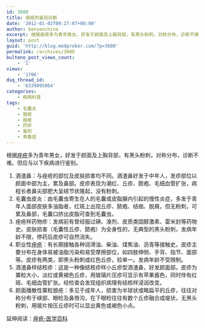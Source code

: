```yaml
---
id: 3600
title: 痤疮的鉴别诊断
date: '2012-01-02T09:27:07+00:00'
author: bensonchina
excerpt: 根据痤疮多为青年男女，好发于颜面及上胸背部，有黑头粉刺，对称分布，诊断不难。但应与以下疾病进行鉴别。
layout: post
guid: 'http://blog.medprober.com/?p=3600'
permalink: /archives/3600
bulteno_post_views_count:
    - '1'
views:
    - '1706'
dsq_thread_id:
    - '6339095064'
categories:
    - 疾病科普
tags:
    - 毛囊炎
    - 狼疮
    - 痤疮
    - 药疹
    - 鉴别
    - 青春痘
---
```


根据[痤疮](http://wiki.medprober.com/痤疮)多为青年男女，好发于颜面及上胸背部，有黑头粉刺，对称分布，诊断不难。但应与以下疾病进行鉴别。

1. 酒渣鼻：与痤疮的部位及皮肤损害均不同。酒渣鼻好发于中年人，发疹部位以颜面中部为主，累及鼻部。皮疹表现为潮红、丘疹、脓疱、毛细血管扩张，病程长者鼻尖部肥大呈结节状隆起，没有粉刺。
2. 毛囊虫皮炎：由毛囊虫寄生在人的毛囊或皮脂腺内引起的慢性炎症，多发于青年人面部皮肤多油脂者，红斑上出现丘疹、脓疱、结痂、脱屑，但无粉刺，可累及鼻部，毛囊口挤出皮脂可查到毛囊虫。
3. 痤疮样药物疹：发病前有曾经服过碘、溴剂、皮质类固醇激素、雷米封等药物史。皮肤损害（毛囊性丘疹、脓疱）为全身性的，无典型的黑头粉刺，发病年龄不限，停药后皮疹可自然消失。
4. 职业性[痤疮](http://blog.medprober.com/acne.html "青春痘和痤疮")：有长期接触各种润滑油、柴油、煤焦油、沥青等接触史。皮疹主要分布在身体易被油脂污染和易受摩擦部位，如四肢伸侧、手背、指节、面部等。皮疹有两类，即黑头粉刺或红色丘疹，较单一。发病年龄不受限制。
5. 酒渣鼻样结核疹：这是一种像结核疹样小丘疹型酒渣鼻，好发颜面部。皮疹为粟粒大小，淡红或黄褐色丘疹，用玻璃片压疹可显示有苹果酱色，同时伴有红斑、毛细血管扩张。经检查会发现组织病理有结核样浸润改变。
6. 颜面播散性粟粒狼疮：多见于成年人，损害为半球状或略扁平的丘疹，往往对称分布于峡部、眼睑及鼻唇沟，在下眼睑往往有数个丘疹融合成堤状，无黑头粉刺，用玻片按压丘疹时可以显出黄色或褐色小点。

延伸阅读：[痤疮-医学百科](http://wiki.medprober.com/痤疮)
